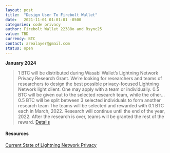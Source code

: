 ```yaml
---
layout: post
title:  "Design User To Firebolt Wallet"
date:   2021-11-01 01:01:01 -0500
categories: code privacy
author: Firebolt Wallet 22388o and Rsync25
value: TBD
currency: BTC
contact: arealayer@gmail.com
status: open
---
```


**January 2024**

> 1 BTC will be distributed during Wasabi Wallet’s Lightning Network Privacy Research Grant. We’re looking for researchers and teams of researchers to design the best possible privacy-focused Lightning Network light client. One may apply with a team or individually.
> 0.5 BTC will be given out to the selected research team, while the other...
> 0.5 BTC will be split between 3 selected individuals to form another research team
> The teams will be selected and rewarded with 0.1 BTC each in March, 2022. Research will continue until the end of the year, 2022. After the research is over, teams will be granted the rest of the reward.
[Details](https://blog.wasabiwallet.io/1-11-btc-ln-privacy-grant/)

#### Resources

[Current State of Lightning Network Privacy](https://abytesjourney.com/lightning-privacy/)
